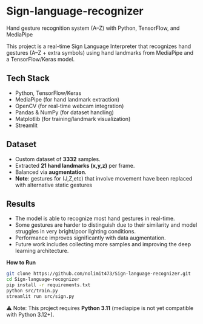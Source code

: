 # Sign-language-recognizer
Hand gesture recognition system (A–Z) with Python, TensorFlow, and MediaPipe

This project is a real-time Sign Language Interpreter that recognizes 
hand gestures (A–Z + extra symbols) using hand landmarks from MediaPipe
and a TensorFlow/Keras model.

## Tech Stack
- Python, TensorFlow/Keras
- MediaPipe (for hand landmark extraction)
- OpenCV (for real-time webcam integration)
- Pandas & NumPy (for dataset handling)
- Matplotlib (for training/landmark visualization)
- Streamlit

## Dataset ##
- Custom dataset of **3332** samples.
- Extracted **21 hand landmarks (x,y,z)** per frame.
- Balanced via **augmentation**.
- **Note**: gestures for (J,Z,etc) that involve movement have been replaced with alternative static gestures

## Results
- The model is able to recognize most hand gestures in real-time.
- Some gestures are harder to distinguish due to their similarity and model struggles in very bright/poor lighting conditions.
- Performance improves significantly with data augmentation.
- Future work includes collecting more samples and improving the deep learning architecture.

**How to Run**
```bash
git clone https://github.com/nolimit473/Sign-language-recognizer.git
cd Sign-language-recognizer
pip install -r requirements.txt
python src/train.py
streamlit run src/sign.py
```
⚠️ Note: This project requires **Python 3.11** (mediapipe is not yet compatible with Python 3.12+).
